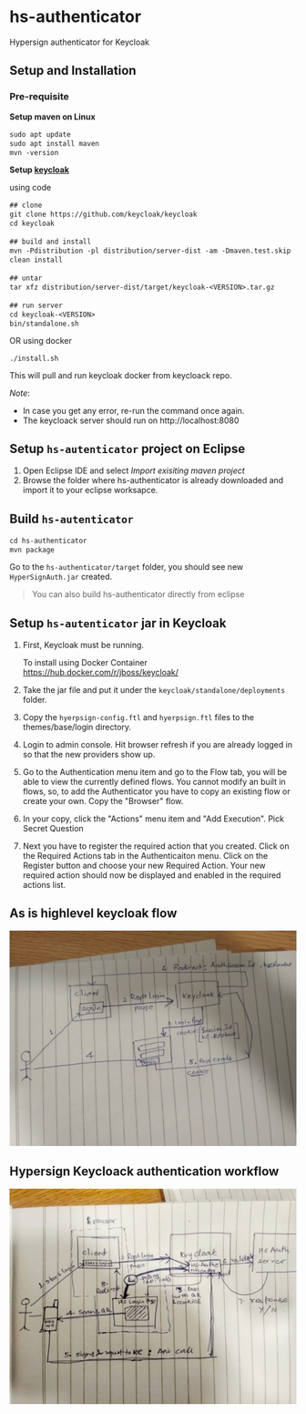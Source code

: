 # hs-authenticator
Hypersign authenticator for Keycloak

## Setup and Installation

### Pre-requisite

**Setup maven on Linux**


```
sudo apt update
sudo apt install maven
mvn -version

```

**Setup [keycloak](https://github.com/keycloak/keycloak)**

using code

```
## clone
git clone https://github.com/keycloak/keycloak
cd keycloak

## build and install
mvn -Pdistribution -pl distribution/server-dist -am -Dmaven.test.skip clean install

## untar
tar xfz distribution/server-dist/target/keycloak-<VERSION>.tar.gz 

## run server
cd keycloak-<VERSION>
bin/standalone.sh
```

OR using docker

```
./install.sh
```

This will pull and run keycloak docker from keycloack repo. 

*Note*: 

- In case you get any error, re-run the command once again.
- The keycloack server should run on http://localhost:8080

## Setup `hs-autenticator` project on Eclipse

1. Open Eclipse IDE and select *Import exisiting maven project*
2. Browse the folder where hs-authenticator is already downloaded and import it to your eclipse worksapce.

## Build `hs-autenticator`

```
cd hs-authenticator
mvn package
```
Go to the `hs-authenticator/target` folder, you should see new `HyperSignAuth.jar` created.

> You can also build hs-authenticator directly from eclipse

## Setup `hs-autenticator` jar in Keycloak 

1. First, Keycloak must be running.
   
   To install using Docker Container https://hub.docker.com/r/jboss/keycloak/

2. Take the jar file and put it under the `keycloak/standalone/deployments` folder.

3. Copy the `hyerpsign-config.ftl` and `hyerpsign.ftl` files to the themes/base/login directory.

4. Login to admin console.  Hit browser refresh if you are already logged in so that the new providers show up.

5. Go to the Authentication menu item and go to the Flow tab, you will be able to view the currently
   defined flows.  You cannot modify an built in flows, so, to add the Authenticator you
   have to copy an existing flow or create your own.  Copy the "Browser" flow.

6. In your copy, click the "Actions" menu item and "Add Execution".  Pick Secret Question

7. Next you have to register the required action that you created. Click on the Required Actions tab in the Authenticaiton menu.
   Click on the Register button and choose your new Required Action.
   Your new required action should now be displayed and enabled in the required actions list.


## As is highlevel keycloak flow

![As-Is-flow.jpg](docs/As-Is-flow.jpg)


## Hypersign Keycloack authentication workflow

![hs-kc-e2e-flow.jpg](docs/hs-kc-e2e-flow.jpg)


